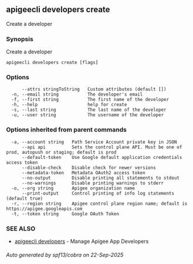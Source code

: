 ## apigeecli developers create

Create a developer

### Synopsis

Create a developer

```
apigeecli developers create [flags]
```

### Options

```
      --attrs stringToString   Custom attributes (default [])
  -n, --email string           The developer's email
  -f, --first string           The first name of the developer
  -h, --help                   help for create
  -s, --last string            The last name of the developer
  -u, --user string            The username of the developer
```

### Options inherited from parent commands

```
  -a, --account string   Path Service Account private key in JSON
      --api api          Sets the control plane API. Must be one of prod, autopush or staging; default is prod
      --default-token    Use Google default application credentials access token
      --disable-check    Disable check for newer versions
      --metadata-token   Metadata OAuth2 access token
      --no-output        Disable printing all statements to stdout
      --no-warnings      Disable printing warnings to stderr
  -o, --org string       Apigee organization name
      --print-output     Control printing of info log statements (default true)
  -r, --region string    Apigee control plane region name; default is https://apigee.googleapis.com
  -t, --token string     Google OAuth Token
```

### SEE ALSO

* [apigeecli developers](apigeecli_developers.md)	 - Manage Apigee App Developers

###### Auto generated by spf13/cobra on 22-Sep-2025

